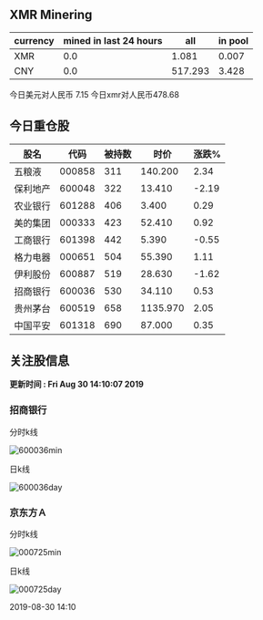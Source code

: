## XMR Minering

|currency|mined in last 24 hours|all|in pool|
|---|---|---|---|
|XMR|0.0|1.081|0.007|
|CNY|0.0|517.293|3.428|

今日美元对人民币 7.15	今日xmr对人民币478.68


## 今日重仓股 

|股名|代码|被持数|时价|涨跌%|
|---|---|---|---|---|
|五粮液|000858|311|140.200|2.34|
|保利地产|600048|322|13.410|-2.19|
|农业银行|601288|406|3.400|0.29|
|美的集团|000333|423|52.410|0.92|
|工商银行|601398|442|5.390|-0.55|
|格力电器|000651|504|55.390|1.11|
|伊利股份|600887|519|28.630|-1.62|
|招商银行|600036|530|34.110|0.53|
|贵州茅台|600519|658|1135.970|2.05|
|中国平安|601318|690|87.000|0.35|

## 关注股信息
**更新时间 : Fri Aug 30 14:10:07 2019**
### 招商银行 
分时k线

![600036min](http://image.sinajs.cn/newchart/min/n/sh600036.gif)

日k线

![600036day](http://image.sinajs.cn/newchart/daily/n/sh600036.gif)

### 京东方Ａ 
分时k线

![000725min](http://image.sinajs.cn/newchart/min/n/sz000725.gif)

日k线

![000725day](http://image.sinajs.cn/newchart/daily/n/sz000725.gif)

2019-08-30 14:10